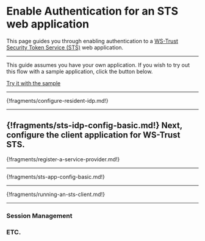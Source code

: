 # Enable Authentication for an STS web application

This page guides you through enabling authentication to a [WS-Trust Security Token Service (STS)](insertlink) web application. 

---

This guide assumes you have your own application. If you wish to try out this flow with a sample application, click the button below. 

<a class="samplebtn_a" href="../../../quick-starts/regular-webapp-sts-sample" target="_blank" rel="nofollow noopener">Try it with the sample</a>

----

{!fragments/configure-resident-idp.md!}

----

{!fragments/sts-idp-config-basic.md!}
Next, configure the client application for WS-Trust STS.
----

{!fragments/register-a-service-provider.md!}

----

{!fragments/sts-app-config-basic.md!}

----

{!fragments/running-an-sts-client.md!}

----

### Session Management

### ETC.

